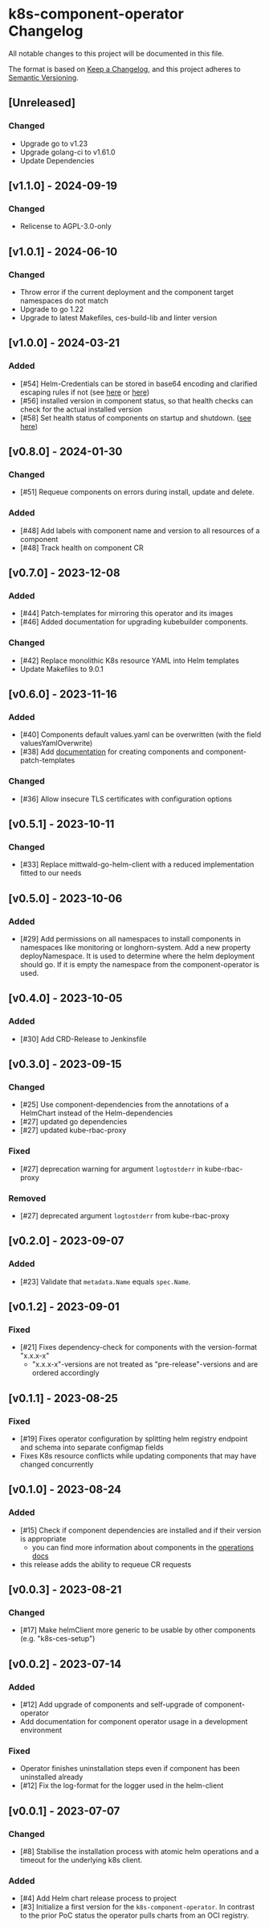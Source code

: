 # k8s-component-operator Changelog
All notable changes to this project will be documented in this file.

The format is based on [Keep a Changelog](https://keepachangelog.com/en/1.0.0/),
and this project adheres to [Semantic Versioning](https://semver.org/spec/v2.0.0.html).

## [Unreleased]
### Changed
- Upgrade go to v1.23
- Upgrade golang-ci to v1.61.0
- Update Dependencies

## [v1.1.0] - 2024-09-19
### Changed
- Relicense to AGPL-3.0-only

## [v1.0.1] - 2024-06-10
### Changed
- Throw error if the current deployment and the component target namespaces do not match
- Upgrade to go 1.22
- Upgrade to latest Makefiles, ces-build-lib and linter version

## [v1.0.0] - 2024-03-21
### Added
- [#54] Helm-Credentials can be stored in base64 encoding and clarified escaping rules if not
  (see [here](docs/development/developing_the_operator_en.md) or [here](.env.template))
- [#56] installed version in component status, so that health checks can check for the actual installed version
- [#58] Set health status of components on startup and shutdown.
  ([see here](docs/operations/component_health_en.md))

## [v0.8.0] - 2024-01-30
### Changed
- [#51] Requeue components on errors during install, update and delete.
### Added
- [#48] Add labels with component name and version to all resources of a component
- [#48] Track health on component CR

## [v0.7.0] - 2023-12-08
### Added
- [#44] Patch-templates for mirroring this operator and its images
- [#46] Added documentation for upgrading kubebuilder components.
### Changed
- [#42] Replace monolithic K8s resource YAML into Helm templates
- Update Makefiles to 9.0.1

## [v0.6.0] - 2023-11-16
### Added
- [#40] Components default values.yaml can be overwritten (with the field valuesYamlOverwrite)
- [#38] Add [documentation](docs/operations/creating_components_en.md) for creating components and component-patch-templates

### Changed
- [#36] Allow insecure TLS certificates with configuration options

## [v0.5.1] - 2023-10-11
### Changed
- [#33] Replace mittwald-go-helm-client with a reduced implementation fitted to our needs

## [v0.5.0] - 2023-10-06
### Added
- [#29] Add permissions on all namespaces to install components in namespaces like monitoring or longhorn-system. Add a new property deployNamespace. It is used to determine where the helm deployment should go. If it is empty the namespace from the component-operator is used.

## [v0.4.0] - 2023-10-05
### Added
- [#30] Add CRD-Release to Jenkinsfile

## [v0.3.0] - 2023-09-15
### Changed
- [#25] Use component-dependencies from the annotations of a HelmChart instead of the Helm-dependencies
- [#27] updated go dependencies
- [#27] updated kube-rbac-proxy

### Fixed
- [#27] deprecation warning for argument `logtostderr` in kube-rbac-proxy

### Removed
- [#27] deprecated argument `logtostderr` from kube-rbac-proxy

## [v0.2.0] - 2023-09-07
### Added
- [#23] Validate that `metadata.Name` equals `spec.Name`.

## [v0.1.2] - 2023-09-01
### Fixed
- [#21] Fixes dependency-check for components with the version-format "x.x.x-x"
  - "x.x.x-x"-versions are not treated as "pre-release"-versions and are ordered accordingly

## [v0.1.1] - 2023-08-25
### Fixed
- [#19] Fixes operator configuration by splitting helm registry endpoint and schema into separate configmap fields
- Fixes K8s resource conflicts while updating components that may have changed concurrently

## [v0.1.0] - 2023-08-24
### Added
- [#15] Check if component dependencies are installed and if their version is appropriate
  - you can find more information about components in the [operations docs](docs/operations/managing_components_en.md)
- this release adds the ability to requeue CR requests

## [v0.0.3] - 2023-08-21
### Changed
- [#17] Make helmClient more generic to be usable by other components (e.g. "k8s-ces-setup")

## [v0.0.2] - 2023-07-14
### Added
- [#12] Add upgrade of components and self-upgrade of component-operator
- Add documentation for component operator usage in a development environment

### Fixed
- Operator finishes uninstallation steps even if component has been uninstalled already
- [#12] Fix the log-format for the logger used in the helm-client

## [v0.0.1] - 2023-07-07
### Changed
- [#8] Stabilise the installation process with atomic helm operations and a timeout for the underlying k8s client.

### Added
- [#4] Add Helm chart release process to project
- [#3] Initialize a first version for the `k8s-component-operator`. In contrast to the prior PoC status the operator pulls charts from an OCI registry.
